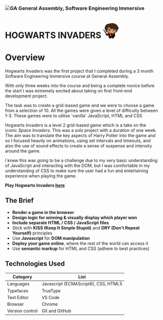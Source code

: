 ### ![GA](https://cloud.githubusercontent.com/assets/40461/8183776/469f976e-1432-11e5-8199-6ac91363302b.png) General Assembly, Software Engineering Immersive

# HOGWARTS INVADERS <img src= images/harrypotter.png height=50 width=50 />

# Overview 

Hogwarts Invaders was the first project that I completed during a 3 month Software Engineering Immersive course at General Assembly. 

With only three weeks into the course and being a complete novice before the start I was extremely excited about taking on first front-end development project. 

The task was to create a grid-based game and we were to choose a game from a selection of 10. All the games were given a level of difficulty between 1-3. These games were to utilise 'vanilla' JavaScript, HTML and CSS

Hogwarts Invaders is a level 2 grid-based game which is a take on the iconic _Space Invaders_. This was a solo project with a duration of one week. The aim was to translate the key aspects of Harry Potter into the game and so I focused heavily on animations, using set intervals and timeouts, and also the use of sound effects to create a sense of suspense and intensity around the game. 

I knew this was going to be a challenge due to my very basic understanding of JavaScript and interacting with the DOM, but I was comfortable in my understanding of CSS to make sure the user had a fun and entertaining experience when playing the game.

__Play Hogwarts Invaders [here](https://jamie66m.github.io/project-1/)__

## The Brief

- **Render a game in the browser**
- **Design logic for winning & visually display which player won**
- **Include separate HTML / CSS / JavaScript files**
- Stick with **KISS (Keep It Simple Stupid)** and **DRY (Don't Repeat Yourself)** principles
- Use **Javascript** for **DOM manipulation**
- **Deploy your game online**, where the rest of the world can access it
- Use **semantic markup** for HTML and CSS (adhere to best practices)

## Technologies Used

| Category | List |
| ---- | --- |
| Languages                            | Javascript (ECMAScript6), CSS, HTML5 |
| Typefaces                            | TrueType |
| Text Editor                          | VS Code |
| Browser                              | Chrome |
| Version control | Git and GitHub |